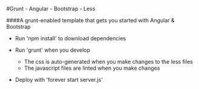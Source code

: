 #Grunt - Angular - Bootstrap - Less

####A grunt-enabled template that gets you started with Angular & Bootstrap


* Run 'npm install' to download dependencies

* Run 'grunt' when you develop
  * The css is auto-generated when you make changes to the less files
  * The javascript files are linted when you make changes

* Deploy with 'forever start server.js'


